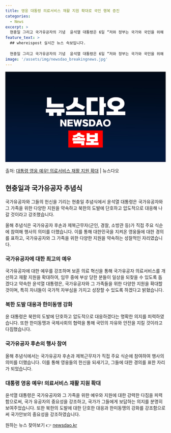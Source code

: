 ```yaml
---
title: 영웅 대통령 의료서비스 재활 지원 확대로 국민 행복 증진
categories:
  - News
excerpt: >
  현충일 그리고 국가유공자의 기념  윤석열 대통령은 6일 “저와 정부는 국가와 국민을 위해 자신의 모든 것을 …
feature_text: >
  ## whereispost 실시간 뉴스 속보입니다.

  현충일 그리고 국가유공자의 기념  윤석열 대통령은 6일 “저와 정부는 국가와 국민을 위해 자신의 모든 것을 …
image: '/assets/img/newsdao_breakingnews.jpg'
---
```


![뉴스다오 속보](/assets/img/newsdao_breakingnews.jpg)

<p>출처: <a href="https://newsdao.kr/4117" rel="dofollow">대통령 영웅 예우! 의료서비스 재활 지원 확대</a> | 뉴스다오</p>

<h2 data-ke-size="size26">현충일과 국가유공자 추념식</h2>
국가유공자와 그들의 헌신을 기리는 현충일 추념식에서 윤석열 대통령은 국가유공자와 그 가족을 위한 다양한 지원을 약속하고 북한의 도발에 단호하고 압도적으로 대응해 나갈 것이라고 강조했습니다.

<p data-ke-size="size16">올해 추념식은 국가유공자 후손과 제복근무자(군인, 경찰, 소방관 등)가 직접 주요 식순에 참여해 행사의 의미를 더했습니다. 이를 통해 대한민국을 지켜온 영웅들에 대한 경의를 표하고, 국가유공자와 그 가족을 위한 다양한 지원을 약속하는 성찰적인 자리였습니다.</p>

<h3>국가유공자에 대한 최고의 예우</h3>
국가유공자에 대한 예우를 강조하며 보훈 의료 혁신을 통해 국가유공자 의료서비스를 개선하고 재활 지원을 확대하여, 임무 중에 부상 당한 분들이 일상을 되찾을 수 있도록 돕겠다고 약속한 윤석열 대통령은, 국가유공자와 그 가족들을 위한 다양한 지원을 확대할 것이며, 특히 자녀들이 국가적 자부심을 가지고 성장할 수 있도록 하겠다고 밝혔습니다.

<h3>북한 도발 대응과 한미동맹 강화</h3>
윤 대통령은 북한의 도발에 단호하고 압도적으로 대응하겠다는 명확한 의지를 피력하였습니다. 또한 한미동맹과 국제사회의 협력을 통해 국민의 자유와 안전을 지킬 것이라고 다짐했습니다.

<h3>국가유공자 후손의 행사 참여</h3>
올해 추념식에서는 국가유공자 후손과 제복근무자가 직접 주요 식순에 참여하여 행사의 의미를 더했습니다. 이를 통해 영웅들의 헌신을 되새기고, 그들에 대한 경의를 표한 자리가 되었습니다.

<h3>대통령 영웅 예우! 의료서비스 재활 지원 확대</h3>
윤석열 대통령은 국가유공자와 그 가족을 위한 예우와 지원에 대한 강력한 다짐을 피력함으로써, 국가 유공자의 중요성을 강조하고, 국가가 그들에게 보답하는 의지를 분명히 보여주었습니다. 또한 북한의 도발에 대한 단호한 대응과 한미동맹의 강화를 강조함으로써 국가안보의 중요성을 강조하였습니다. 

원하는 뉴스 찾아보기 👉 <a href="https://newsdao.kr" rel="dofollow">newsdao.kr</a>


